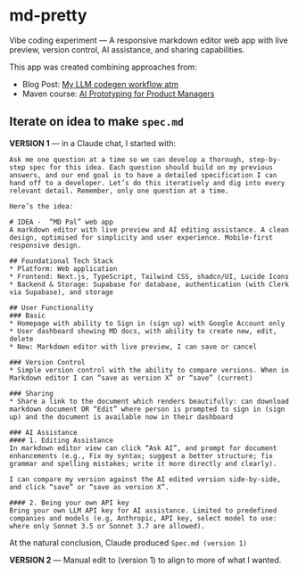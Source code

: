 # md-pretty
Vibe coding experiment — A responsive markdown editor web app with live preview, version control, AI assistance, and sharing capabilities. 

This app was created combining approaches from:
- Blog Post: [My LLM codegen workflow atm](https://harper.blog/2025/02/16/my-llm-codegen-workflow-atm/)
- Maven course: [AI Prototyping for Product Managers](https://maven.com/tech-for-product/ai-prototyping-for-product-managers)

## Iterate on idea to make `spec.md`

**VERSION 1** — in a Claude chat, I started with:

```
Ask me one question at a time so we can develop a thorough, step-by-step spec for this idea. Each question should build on my previous answers, and our end goal is to have a detailed specification I can hand off to a developer. Let’s do this iteratively and dig into every relevant detail. Remember, only one question at a time.

Here’s the idea:

# IDEA -  “MD Pal” web app
A markdown editor with live preview and AI editing assistance. A clean design, optimised for simplicity and user experience. Mobile-first responsive design.

## Foundational Tech Stack
* Platform: Web application
* Frontend: Next.js, TypeScript, Tailwind CSS, shadcn/UI, Lucide Icons
* Backend & Storage: Supabase for database, authentication (with Clerk via Supabase), and storage

## User Functionality
### Basic
* Homepage with ability to Sign in (sign up) with Google Account only
* User dashboard showing MD docs, with ability to create new, edit, delete
* New: Markdown editor with live preview, I can save or cancel

### Version Control
* Simple version control with the ability to compare versions. When in Markdown editor I can “save as version X” or “save” (current)

### Sharing
* Share a link to the document which renders beautifully: can download markdown document OR “Edit” where person is prompted to sign in (sign up) and the document is available now in their dashboard 

### AI Assistance
#### 1. Editing Assistance
In markdown editor view can click “Ask AI”, and prompt for document enhancements (e.g., Fix my syntax; suggest a better structure; fix grammar and spelling mistakes; write it more directly and clearly). 

I can compare my version against the AI edited version side-by-side, and click “save” or “save as version X”.

#### 2. Being your own API key
Bring your own LLM API key for AI assistance. Limited to predefined companies and models (e.g, Anthropic, API key, select model to use: where only Sonnet 3.5 or Sonnet 3.7 are allowed).
```

At the natural conclusion, Claude produced `Spec.md (version 1)`

**VERSION 2** — Manual edit to (version 1) to align to more of what I wanted.